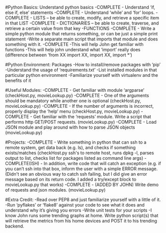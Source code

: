 #Python Basics:
Understand python basics
-COMPLETE - Understand ‘if, else if, else’ statements
-COMPLETE - Understand ‘while’ and ‘for’ loops.
-COMPLETE - LISTS – be able to create, modify, and retrieve a specific item in that LIST
-COMPLETE - DICTIONARIES – be able to create, traverse, and retrieve a certain value from that key
-FUNCTIONS
  -COMPLETE - Write a simple python module that returns something, or can be just a simple print statement
  -Write a separate main script that imports that module and does something with it.
  -COMPLETE -This will help John get familiar with functions
  -This will help john understand what ‘import’ really does (difference between ‘from XX import XX, import XX, import *’)

#Python Environment:
Packages
-How to install/remove packages with ‘pip’
-Understand the usage of ‘requirements.txt’
-List installed modules in that particular python environment
-Familiarize yourself with virtualenv and the benefits of it

#Useful Modules:
-COMPLETE - Get familiar with module ‘argparse’ (checkHost.py, movieLookup.py)
  -COMPLETE - One of the arguments should be mandatory while another one is optional (checkHost.py, movieLookup.py)
  -COMPLETE - If the number of arguments is incorrect, properly display the ‘help’ menu (checkHost.py, movieLookup.py)
-COMPLETE - Get familiar with the ‘requests’ module. Write a script that performs http GET/POST requests. (movieLookup.py)
-COMPLETE - Load JSON module and play around with how to parse JSON objects (movieLookup.py)

#Projects:
-COMPLETE - Write something in python that can ssh to a remote system, get data back (e.g. ls), and checks if something exists/matches (checkHost.py ssh's to remote host, runs dpkg -l, parses output to list, checks list for packages listed as command line args)
  -COMPLETE(ISH) - In addition, write code that will catch an exception (e.g. if you can’t ssh into that box, inform the user with a simple ERROR message. (Didn't see an obvious way to catch ssh failing, but I did give an error message based on its return code.  I added a try/except block to movieLookup.py that works)
-COMPLETE - (ADDED BY JOHN) Write demo of requests and json modules. (movieLookup.py)

#Extra Credit:
-Read over PEP8 and just familiarize yourself with a little of it.
  -Run ‘pyflakes’ or ‘flake8’ against your code to see what it does and understand why it’s giving you errors
-Write unit tests for your scripts
-I know John runs some trending graphs at home. Write python script(s) that will retrieve the metrics from his home devices and POST it to his trending backend. 
